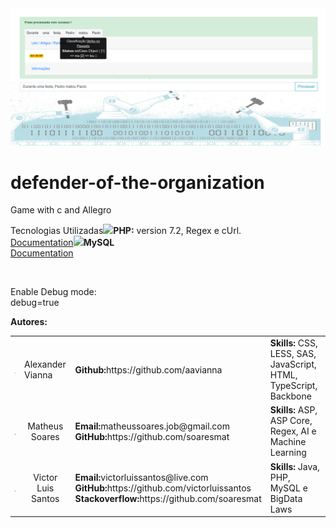 <img src="resources/img/capa.png" />
<br/>

# defender-of-the-organization
Game with c and Allegro
<br/>
<table>
	<tr>
		</td colspan="2">Tecnologias Utilizadas</td>
	</tr>
	<tr>
		</td>
			<img width="140px" src="img/php_logo.png"/>
		</td>
		</td>
			<b>PHP:</b> version 7.2, Regex e cUrl.<br/>
			<a href="https://www.cprogramming.com/" target="_blank">Documentation</a>
		</td>
	</tr>
	<tr>
		</td>
			<img width="140px" src="img/mysql_logo.png"/>
		</td>
		</td>
			<b>MySQL</b><br/>
			<a href="https://liballeg.org/" target="_blank">Documentation</a>
		</td>
	</tr>
</table>
<br/>
Enable Debug mode:<br/>
<vode>debug=true</code>

<b>Autores:</b>
<table>
	<tr>
		<td>
			<img src="resources/img/team/alex.png" width="60px">
		</td>
		<td>Alexander Vianna</td>
		<td>
			<b>Github:</b>https://github.com/aavianna
		</td>
		<td>
			<b>Skills:</b> CSS, LESS, SAS, JavaScript, HTML, TypeScript, Backbone
		</td>
	</tr>
	<tr>
		<td>
			<img src="resources/img/team/matheus.jpg" width="60px">
		</td>
		<td>
			<center>Matheus Soares</center>
		</td>
		<td>
			<b>Email:</b>matheussoares.job@gmail.com
			<br/>
			<b>GitHub:</b>https://github.com/soaresmat
		</td>
		<td>
			<b>Skills:</b> ASP, ASP Core, Regex, AI e Machine Learning
		</td>
	</tr>
	<tr>
		<td>
			<img src="resources/img/team/victor.jpg" width="60px">
		</td>
		<td>
			<center>Victor Luis Santos</center>
		</td>
		<td>
			<b>Email:</b>victorluissantos@live.com
			<br/>
			<b>GitHub:</b>https://github.com/victorluissantos
			<br/>
			<b>Stackoverflow:</b>https://github.com/soaresmat
		</td>
		<td>
			<b>Skills:</b> Java, PHP, MySQL e BigData<br/>Laws
		</td>
	</tr>
</bale>